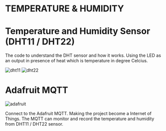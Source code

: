 # TEMPERATURE & HUMIDITY #

# Temperature and Humidity Sensor (DHT11 / DHT22)

The code to understand the DHT sensor and how it works.
Using the LED as an output in presence of heat which is temperature in degree Celcius.

![dht11](https://user-images.githubusercontent.com/44058064/49788996-cbf2a080-fd65-11e8-911f-a50d74505339.png)
![dht22](https://user-images.githubusercontent.com/44058064/49789026-dad95300-fd65-11e8-9cac-8596fce913a1.png)


# Adafruit MQTT
![adafruit](https://user-images.githubusercontent.com/44058064/49788672-eaa46780-fd64-11e8-8c34-c8aebabb943e.png)

Connect to the Adafruit MQTT.
Making the project become a Internet of Things.
The MQTT can monitor and record the temperature and humidity from DHT11 / DHT22 sensor.
